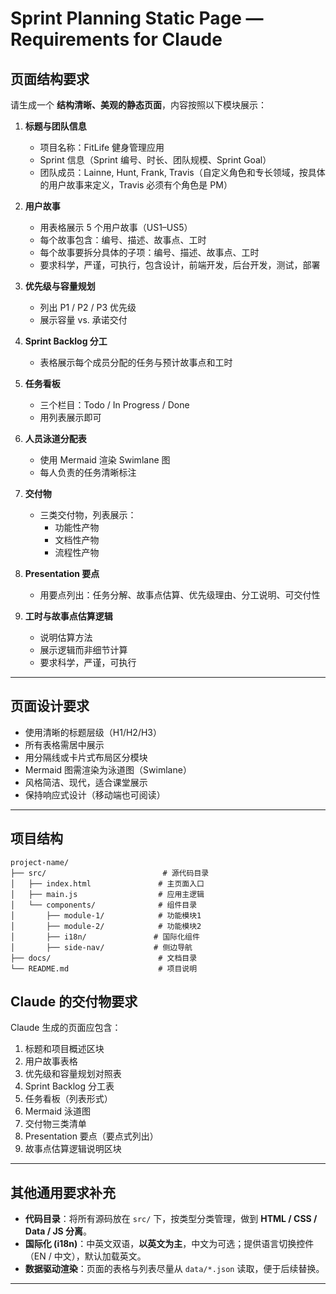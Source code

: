 # Sprint Planning Static Page — Requirements for Claude

## 页面结构要求

请生成一个 **结构清晰、美观的静态页面**，内容按照以下模块展示：

1. **标题与团队信息**
   - 项目名称：FitLife 健身管理应用
   - Sprint 信息（Sprint 编号、时长、团队规模、Sprint Goal）
   - 团队成员：Lainne, Hunt, Frank, Travis（自定义角色和专长领域，按具体的用户故事来定义，Travis 必须有个角色是 PM）

2. **用户故事**
   - 用表格展示 5 个用户故事（US1–US5）
   - 每个故事包含：编号、描述、故事点、工时
   - 每个故事要拆分具体的子项：编号、描述、故事点、工时
   - 要求科学，严谨，可执行，包含设计，前端开发，后台开发，测试，部署

3. **优先级与容量规划**
   - 列出 P1 / P2 / P3 优先级
   - 展示容量 vs. 承诺交付

4. **Sprint Backlog 分工**
   - 表格展示每个成员分配的任务与预计故事点和工时

5. **任务看板**
   - 三个栏目：Todo / In Progress / Done
   - 用列表展示即可

6. **人员泳道分配表**
   - 使用 Mermaid 渲染 Swimlane 图
   - 每人负责的任务清晰标注

7. **交付物**
   - 三类交付物，列表展示：
     - 功能性产物
     - 文档性产物
     - 流程性产物

8. **Presentation 要点**
   - 用要点列出：任务分解、故事点估算、优先级理由、分工说明、可交付性

9. **工时与故事点估算逻辑**
   - 说明估算方法
   - 展示逻辑而非细节计算
   - 要求科学，严谨，可执行

---

## 页面设计要求

- 使用清晰的标题层级（H1/H2/H3）
- 所有表格需居中展示
- 用分隔线或卡片式布局区分模块
- Mermaid 图需渲染为泳道图（Swimlane）
- 风格简洁、现代，适合课堂展示
- 保持响应式设计（移动端也可阅读）

---

## 项目结构
```
project-name/
├── src/                          # 源代码目录
│   ├── index.html               # 主页面入口
│   ├── main.js                  # 应用主逻辑
│   └── components/              # 组件目录
│       ├── module-1/            # 功能模块1
│       ├── module-2/            # 功能模块2
│       ├── i18n/               # 国际化组件
│       ├── side-nav/           # 侧边导航
├── docs/                        # 文档目录
└── README.md                    # 项目说明
```

## Claude 的交付物要求

Claude 生成的页面应包含：
1. 标题和项目概述区块  
2. 用户故事表格  
3. 优先级和容量规划对照表  
4. Sprint Backlog 分工表  
5. 任务看板（列表形式）  
6. Mermaid 泳道图  
7. 交付物三类清单  
8. Presentation 要点（要点式列出）  
9. 故事点估算逻辑说明区块  

---

## 其他通用要求补充

- **代码目录**：将所有源码放在 `src/` 下，按类型分类管理，做到 **HTML / CSS / Data / JS 分离**。
- **国际化 (i18n)**：中英文双语，**以英文为主**，中文为可选；提供语言切换控件（EN / 中文），默认加载英文。
- **数据驱动渲染**：页面的表格与列表尽量从 `data/*.json` 读取，便于后续替换。

---


